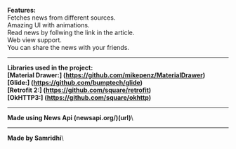 **Features:**\
Fetches news from different sources.\
Amazing UI with animations.\
Read news by follwing the link in the article.\
Web view support.\
You can share the news with your friends.

----
**Libraries used in the project:**  
**[Material Drawer:] (https://github.com/mikepenz/MaterialDrawer)**  
**[Glide:] (https://github.com/bumptech/glide)**  
**[Retrofit 2:] (https://github.com/square/retrofit)**  
**[OkHTTP3:] (https://github.com/square/okhttp)**  

----
**Made using News Api (newsapi.org/)(url)**\

----
**Made by Samridhi**\


